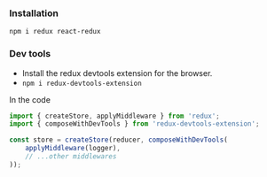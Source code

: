 ### Installation

```shell script
npm i redux react-redux
```

### Dev tools
* Install the redux devtools extension for the browser.
* `npm i redux-devtools-extension`

In the code
```js
import { createStore, applyMiddleware } from 'redux';
import { composeWithDevTools } from 'redux-devtools-extension';

const store = createStore(reducer, composeWithDevTools(
    applyMiddleware(logger),
    // ...other middlewares
));
```
